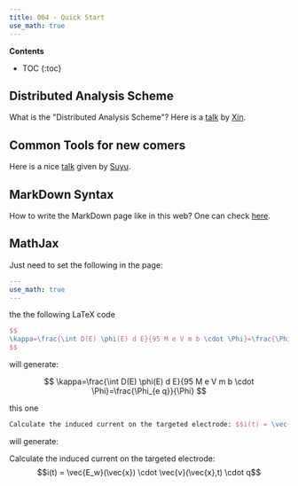 ```yaml
---
title: 004 - Quick Start 
use_math: true 
---
```


**Contents**
* TOC
{:toc}

## Distributed Analysis Scheme 

What is the "Distributed Analysis Scheme"? Here is a [talk](https://indico.ihep.ac.cn//event/6253/session/7/contribution/30/material/slides/0.pdf) by [Xin](/members/Xin_Shi). 

## Common Tools for new comers 

Here is a nice [talk](https://indico.ihep.ac.cn/event/7614/session/9/material/0/0.pdf) given by [Suyu](/members/Suyu_Xiao/). 

## MarkDown Syntax 

How to write the MarkDown page like in this web? One can check [here](https://github.com/adam-p/markdown-here/wiki/Markdown-Cheatsheet). 

## MathJax 

Just need to set the following in the page: 

```yaml
---
use_math: true 
---
```

the the following LaTeX code

```tex
$$
\kappa=\frac{\int D(E) \phi(E) d E}{95 M e V m b \cdot \Phi}=\frac{\Phi_{e q}}{\Phi}
$$
```
will generate: 

$$
\kappa=\frac{\int D(E) \phi(E) d E}{95 M e V m b \cdot \Phi}=\frac{\Phi_{e q}}{\Phi}
$$

this one

```tex
Calculate the induced current on the targeted electrode: $$i(t) = \vec{E_w}(\vec{x}) \cdot \vec{v}(\vec{x},t) \cdot q$$
```
will generate:

Calculate the induced current on the targeted electrode: $$i(t) = \vec{E_w}(\vec{x}) \cdot \vec{v}(\vec{x},t) \cdot q$$
